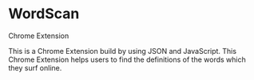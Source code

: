 # WordScan
Chrome Extension

This is a Chrome Extension build by using JSON and JavaScript. This Chrome Extension helps users to find the definitions of the words which they surf online.
